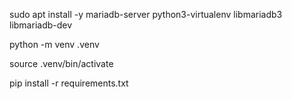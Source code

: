 
sudo apt install -y mariadb-server python3-virtualenv libmariadb3 libmariadb-dev

python -m venv .venv

source .venv/bin/activate

pip install -r requirements.txt


